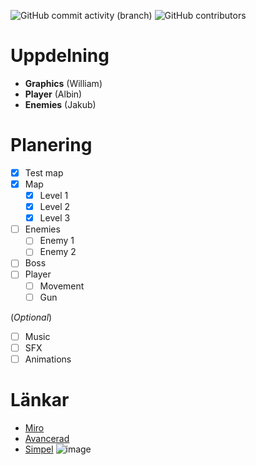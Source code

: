 ![GitHub commit activity (branch)](https://img.shields.io/github/commit-activity/t/WilleGyr/Project-Intro-Ingenjorsarbete?label=Total%20Commits&color=orange) ![GitHub contributors](https://img.shields.io/github/contributors/WilleGyr/Project-Intro-Ingenjorsarbete)


# Uppdelning
- **Graphics** (William)
- **Player** (Albin)
- **Enemies** (Jakub)

# Planering
- [x] Test map
- [x] Map
  - [x] Level 1
  - [x] Level 2
  - [x] Level 3
- [ ] Enemies
  - [ ] Enemy 1
  - [ ] Enemy 2
- [ ] Boss
- [ ] Player
  - [ ] Movement
  - [ ] Gun

(_Optional_)
  - [ ] Music
  - [ ] SFX
  - [ ] Animations

# Länkar
- [Miro](https://miro.com/app/board/uXjVNUztPuM=/)
- [Avancerad](https://www.youtube.com/watch?v=2gABYM5M0ww&t=4234s)
- [Simpel](https://www.youtube.com/playlist?list=PLjcN1EyupaQnHM1I9SmiXfbT6aG4ezUvu)
![image](https://github.com/WilleGyr/Project-Intro-Ingenjorsarbete/assets/37251199/08ad2be0-9cf2-4528-973c-dafb22f9ff9e)
